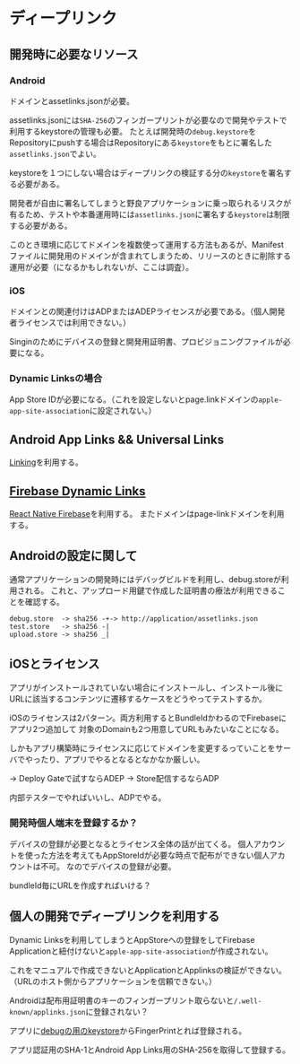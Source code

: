 # ディープリンク

## 開発時に必要なリソース

### Android

ドメインとassetlinks.jsonが必要。

assetlinks.jsonには`SHA-256`のフィンガープリントが必要なので開発やテストで利用するkeystoreの管理も必要。
たとえば開発時の`debug.keystore`をRepositoryにpushする場合はRepositoryにある`keystore`をもとに署名した`assetlinks.json`でよい。

keystoreを１つにしない場合はディープリンクの検証する分の`keystore`を署名する必要がある。

開発者が自由に署名してしまうと野良アプリケーションに乗っ取られるリスクが有るため、テストや本番運用時には`assetlinks.json`に署名する`keystore`は制限する必要がある。

このとき環境に応じてドメインを複数使って運用する方法もあるが、Manifestファイルに開発用のドメインが含まれてしまうため、リリースのときに削除する運用が必要（になるかもしれないが、ここは調査）。

### iOS

ドメインとの関連付けはADPまたはADEPライセンスが必要である。（個人開発者ライセンスでは利用できない。）

Singinのためにデバイスの登録と開発用証明書、プロビジョニングファイルが必要になる。

### Dynamic Linksの場合

App Store IDが必要になる。（これを設定しないとpage.linkドメインの`apple-app-site-association`に設定されない。）


## Android App Links && Universal Links

[Linking](https://reactnative.dev/docs/linking)を利用する。


## [Firebase Dynamic Links](https://firebase.google.com/docs/dynamic-links)


[React Native Firebase](https://rnfirebase.io/dynamic-links/usage)を利用する。
またドメインはpage-linkドメインを利用する。

## Androidの設定に関して

通常アプリケーションの開発時にはデバッグビルドを利用し、debug.storeが利用される。
これと、アップロード用鍵で作成した証明書の療法が利用できることを確認する。

```
debug.store  -> sha256 -+-> http://application/assetlinks.json
test.store   -> sha256 -|
upload.store -> sha256 _|
```

## iOSとライセンス

アプリがインストールされていない場合にインストールし、インストール後にURLに該当するコンテンツに遷移するケースをどうやってテストするか。

iOSのライセンスは2パターン。両方利用するとBundleIdかわるのでFirebaseにアプリ2つ追加して
対象のDomainも2つ用意してURLもみたいなことになる。

しかもアプリ構築時にライセンスに応じてドメインを変更するっていことをサーバでやったり、アプリでやるとなるとなかなか厳しい。

-> Deploy Gateで試すならADEP
-> Store配信するならADP

内部テスターでやればいいし、ADPでやる。

### 開発時個人端末を登録するか？

デバイスの登録が必要となるとライセンス全体の話が出てくる。
個人アカウントを使った方法を考えてもAppStoreIdが必要な時点で配布ができない個人アカウントは不可。
なのでデバイスの登録が必要。

bundleId毎にURLを作成すればいける？

## 個人の開発でディープリンクを利用する

Dynamic Linksを利用してしまうとAppStoreへの登録をしてFirebase Applicationと紐付けないと`apple-app-site-association`が作成されない。

これをマニュアルで作成できないとApplicationとApplinksの検証ができない。（URLのホスト側からアプリケーションを信頼できない。）

Androidは配布用証明書のキーのフィンガープリント取らないと`/.well-known/applinks.json`に登録されない？

アプリに[debugの用のkeystore](https://developers.google.com/android/guides/client-auth#using_keytool)からFingerPrintとれば登録される。

アプリ認証用のSHA-1とAndroid App Links用のSHA-256を取得して登録する。
